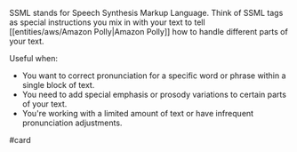 SSML stands for Speech Synthesis Markup Language. Think of SSML tags as special instructions you mix in with your text to tell [[entities/aws/Amazon Polly|Amazon Polly]] how to handle different parts of your text.

Useful when:

- You want to correct pronunciation for a specific word or phrase within a single block of text.
- You need to add special emphasis or prosody variations to certain parts of your text.
- You're working with a limited amount of text or have infrequent pronunciation adjustments.

#card 